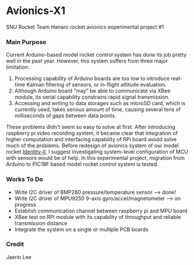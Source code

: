 # Avionics-X1
SNU Rocket Team Hanaro rocket avionics experimental project #1

### Main Purpose
Current Arduino-based model rocket control system has done its job pretty well in the past year. However, this system suffers from three major limitation:
1. Processing capability of Arduino boards are too low to introduce real-time Kalman filtering of sensors, or in-flight attitude evaluation.
1. Although Arduino board "may" be able to communicate via XBee module, its serial capability constrains rapid signal transmission.
1. Accessing and writing to data storages such as microSD card, which is currently used, takes serious amount of time, causing several tens of milliseconds of gaps between data points.

These problems didn't seem so easy to solve at first. After introducing raspberry pi video recording system, it became clear that integration of higher computation and interfacing capability of RPi board would solve much of the problems. Before redesign of avionics system of our model rocket [Identity-II](https://github.com/SNURocketTeamHanaro), I suggest investigating system-level configuration of MCU with sensors would be of help. In this experimental project, migration from Arduino to PIC18F based model rocket control system is tested.

### Works To Do
- Write I2C driver of BMP280 pressure/temperature sensor --> done!
- Write I2C driver of MPU9250 9-axis gyro/accel/magnetometer --> on progress
- Establish communication channel between raspberry pi and MPU board
- XBee test on RPi module with its capability of throughput and reliable transmission distance
- Integrate the system on a single or multiple PCB boards

### Credit
Jaerin Lee
